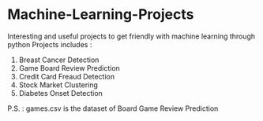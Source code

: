 # Machine-Learning-Projects
Interesting and useful projects to get friendly with machine learning through python
Projects includes :
  1. Breast Cancer Detection
  2. Game Board Review Prediction
  3. Credit Card Freaud Detection
  4. Stock Market Clustering
  5. Diabetes Onset Detection
  
 P.S.  : games.csv is the dataset of Board Game Review Prediction 
